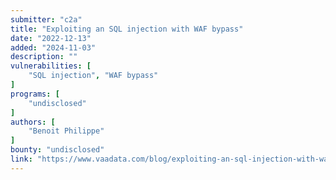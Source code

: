```yaml
---
submitter: "c2a"
title: "Exploiting an SQL injection with WAF bypass"
date: "2022-12-13"
added: "2024-11-03"
description: ""
vulnerabilities: [
    "SQL injection", "WAF bypass"
]
programs: [
    "undisclosed"
]
authors: [
    "Benoit Philippe"
]
bounty: "undisclosed"
link: "https://www.vaadata.com/blog/exploiting-an-sql-injection-with-waf-bypass/"
---
```





